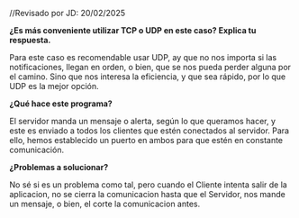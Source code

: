 //Revisado por JD: 20/02/2025

**¿Es más conveniente utilizar TCP o UDP en este caso? Explica tu respuesta.**

Para este caso es recomendable usar UDP, ay que no nos importa si las notificaciones, llegan en orden, o bien, que se nos pueda perder alguna por el camino.
Sino que nos interesa la eficiencia, y que sea rápido, por lo que UDP es la mejor opción.

**¿Qué hace este programa?**

El servidor manda un mensaje o alerta, según lo que queramos hacer, y este es enviado a todos los clientes que estén conectados al servidor. Para ello, hemos establecido un puerto en ambos
para que estén en constante comunicación.

**¿Problemas a solucionar?**

No sé si es un problema como tal, pero cuando el Cliente intenta salir de la aplicacion, no se cierra la comunicacion hasta que el Servidor, nos mande un mensaje, o bien, el corte la comunicacion antes.
